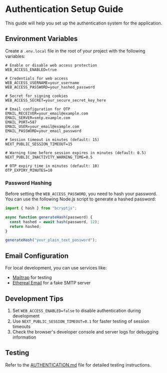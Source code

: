 # Authentication Setup Guide

This guide will help you set up the authentication system for the application.

## Environment Variables

Create a `.env.local` file in the root of your project with the following variables:

```env
# Enable or disable web access protection
WEB_ACCESS_ENABLED=true

# Credentials for web access
WEB_ACCESS_USERNAME=your_username
WEB_ACCESS_PASSWORD=your_hashed_password

# Secret for signing cookies
WEB_ACCESS_SECRET=your_secure_secret_key_here

# Email configuration for OTP
EMAIL_RECEIVER=your_email@example.com
EMAIL_SERVER=smtp.example.com
EMAIL_PORT=587
EMAIL_USER=your_email@example.com
EMAIL_PASSWORD=your_email_password

# Session timeout in minutes (default: 15)
NEXT_PUBLIC_SESSION_TIMEOUT=15

# Warning time before session expires in minutes (default: 0.5)
NEXT_PUBLIC_INACTIVITY_WARNING_TIME=0.5

# OTP expiry time in minutes (default: 10)
OTP_EXPIRY_MINUTES=10
```

### Password Hashing

Before setting the `WEB_ACCESS_PASSWORD`, you need to hash your password. You can use the following Node.js script to generate a hashed password:

```javascript
import { hash } from "bcryptjs";

async function generateHash(password) {
  const hashed = await hash(password, 12);
  return hashed;
}

generateHash("your_plain_text_password");
```

## Email Configuration

For local development, you can use services like:

- [Mailtrap](https://mailtrap.io/) for testing
- [Ethereal Email](https://ethereal.email/) for a fake SMTP server

## Development Tips

1. Set `WEB_ACCESS_ENABLED=false` to disable authentication during development
2. Use `NEXT_PUBLIC_SESSION_TIMEOUT=0.1` for faster testing of session timeouts
3. Check the browser's developer console and server logs for debugging information

## Testing

Refer to the [AUTHENTICATION.md](./AUTHENTICATION.md) file for detailed testing instructions.
